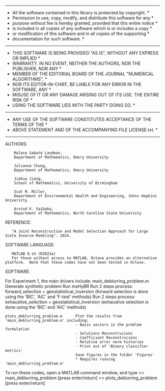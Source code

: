   ***************************************************************************
  * All the software  contained in this library  is protected by copyright. *
  * Permission  to use, copy, modify, and  distribute this software for any *
  * purpose without fee is hereby granted, provided that this entire notice *
  * is included  in all copies  of any software which is or includes a copy *
  * or modification  of this software  and in all copies  of the supporting *
  * documentation for such software.                                        *
  ***************************************************************************
  * THIS SOFTWARE IS BEING PROVIDED "AS IS", WITHOUT ANY EXPRESS OR IMPLIED *
  * WARRANTY. IN NO EVENT, NEITHER  THE AUTHORS, NOR THE PUBLISHER, NOR ANY *
  * MEMBER  OF THE EDITORIAL BOARD OF  THE JOURNAL  "NUMERICAL ALGORITHMS", *
  * NOR ITS EDITOR-IN-CHIEF, BE  LIABLE FOR ANY ERROR  IN THE SOFTWARE, ANY *
  * MISUSE  OF IT  OR ANY DAMAGE ARISING OUT OF ITS USE. THE ENTIRE RISK OF *
  * USING THE SOFTWARE LIES WITH THE PARTY DOING SO.                        *
  ***************************************************************************
  * ANY USE  OF THE SOFTWARE  CONSTITUTES  ACCEPTANCE  OF THE TERMS  OF THE *
  * ABOVE STATEMENT AND OF THE ACCOMPANYING FILE LICENSE.txt.               *
  ***************************************************************************
  
AUTHORS:
        
        Malena Sabaté Landman, 
        Department of Mathematics, Emory University

        Julianne Chung, 
        Department of Mathematics, Emory University
        
        Jiahua Jiang,
        School of Mathematics, University of Birmingham
        
        Scot M. Miller, 
        Department of Environmental Health and Engineering, Johns Hopkins University
        
        Arvind K. Saibaba, 
        Department of Mathematics, North Carolina State University
   

REFERENCE:

       "A Joint Reconstruction and Model Selection Approach for Large Scale Inverse Modeling". 2024.


SOFTWARE LANGUAGE:

       MATLAB 9.14 (R2023a)
       For those without access to MATLAB, Octave provides an alternative platform.  Note that these codes have not been tested in Octave. 

SOFTWARE:

For Experiment 1, the main drivers include:
    main_deblurring_problem.m       Generate synthetic problem 
                                    Run msHyBR
                                    Run 2 steps process: forward_selection + geostatistical_inversion
                                    (forward selection is done using the 'BIC', 'AIC' and 'F-test' methods)
                                    Run 2 steps process: exhaustive_selection + geostatistical_inversion
                                    (exhaustive selection is done using the 'BIC' and 'AIC' methods)
                                    
    plots_deblurring_problem.m      Plot the results from 'main_deblurring_problem.m' including:
                                    - Basis vectors in the problem formulation
                                    - Solutions Reconstrucions
                                    - Coefficient Reconstrucions
                                    - Relative error norm histories
                                    - Print out of 'Binary classifier metrics'
                                    Save figures in the folder 'Figures'
                                    * Requires running 'main_deblurring_problem.m'
To run these codes, open a MATLAB command window, and type 
        >> main_deblurring_problem [press enter/return]
        >> plots_deblurring_problem [press enter/return]


